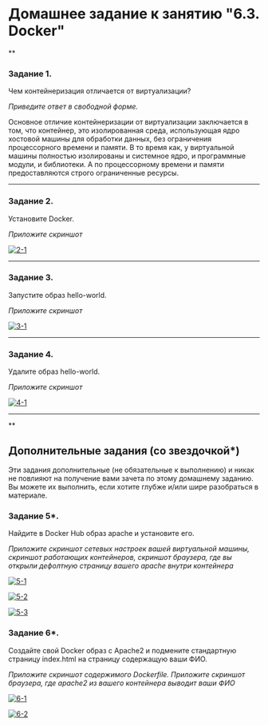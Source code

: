 # Домашнее задание к занятию "6.3. Docker"

**

### Задание 1. 

Чем контейнеризация отличается от виртуализации?

*Приведите ответ в свободной форме.*

Основное отличие контейнеризации от виртуализации заключается в том, что контейнер, это изолированная среда, использующая ядро хостовой машины для обработки данных, без ограничения процессорного времени и памяти. В то время как, у виртуальной машины полностью изолированы и системное ядро, и программные модули, и библиотеки. А по процессорному времени и памяти предоставляются строго ограниченные ресурсы.

---

### Задание 2. 

Установите Docker.

*Приложите скриншот*

<a href="https://ibb.co/z806wrW"><img src="https://i.ibb.co/cb7Yd1K/2-1.png" alt="2-1" border="0"></a>

---

### Задание 3. 

Запустите образ hello-world.

*Приложите скриншот*

<a href="https://ibb.co/6txZmBz"><img src="https://i.ibb.co/DMybtph/3-1.png" alt="3-1" border="0"></a>

---

### Задание 4. 

Удалите образ hello-world.

*Приложите скриншот*

<a href="https://ibb.co/hgCmhyV"><img src="https://i.ibb.co/kGMSkxX/4-1.png" alt="4-1" border="0"></a>

---

**

## Дополнительные задания (со звездочкой*)
Эти задания дополнительные (не обязательные к выполнению) и никак не повлияют на получение вами зачета по этому домашнему заданию. Вы можете их выполнить, если хотите глубже и/или шире разобраться в материале.

### Задание 5*. 

Найдите в Docker Hub образ apache и установите его.

*Приложите скриншот сетевых настроек вашей виртуальной машины,
скриншот работающих контейнеров,
скриншот браузера, где вы открыли дефолтную страницу вашего apache внутри контейнера*

<a href="https://ibb.co/FBqgrTS"><img src="https://i.ibb.co/gDFz2K5/5-1.png" alt="5-1" border="0"></a>

<a href="https://ibb.co/kXqbMYR"><img src="https://i.ibb.co/VTMn3X7/5-2.png" alt="5-2" border="0"></a>

<a href="https://ibb.co/dkZmWrq"><img src="https://i.ibb.co/SVSfsP8/5-3.png" alt="5-3" border="0"></a>

### Задание 6*.

Создайте свой Docker образ с Apache2 и подмените стандартную страницу index.html на страницу содержащую ваши ФИО.

*Приложите скриншот содержимого Dockerfile.
Приложите скриншот браузера, где apache2 из вашего контейнера выводит ваши ФИО*

<a href="https://ibb.co/6Pd1YgZ"><img src="https://i.ibb.co/Kq1L6FG/6-1.png" alt="6-1" border="0"></a>

<a href="https://ibb.co/9t1r1jj"><img src="https://i.ibb.co/WtM2M11/6-2.png" alt="6-2" border="0"></a>
